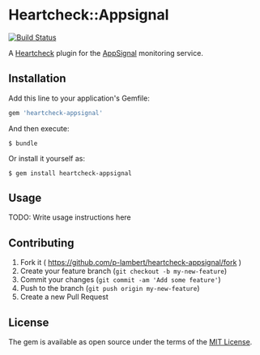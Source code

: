# Heartcheck::Appsignal

[![Build Status](https://api.travis-ci.org/p-lambert/heartcheck-appsignal.svg?branch=master)](https://travis-ci.org/p-lambert/heartcheck-appsignal)

A [Heartcheck](https://github.com/locaweb/heartcheck) plugin for the
[AppSignal](https://appsignal.com/) monitoring service.

## Installation

Add this line to your application's Gemfile:

```ruby
gem 'heartcheck-appsignal'
```

And then execute:

    $ bundle

Or install it yourself as:

    $ gem install heartcheck-appsignal

## Usage

TODO: Write usage instructions here

## Contributing

1. Fork it ( https://github.com/p-lambert/heartcheck-appsignal/fork )
2. Create your feature branch (`git checkout -b my-new-feature`)
3. Commit your changes (`git commit -am 'Add some feature'`)
4. Push to the branch (`git push origin my-new-feature`)
5. Create a new Pull Request

## License

The gem is available as open source under the terms of the
[MIT License](http://opensource.org/licenses/MIT).
